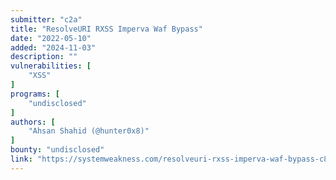 ```yaml
---
submitter: "c2a"
title: "ResolveURI RXSS Imperva Waf Bypass"
date: "2022-05-10"
added: "2024-11-03"
description: ""
vulnerabilities: [
    "XSS"
]
programs: [
    "undisclosed"
]
authors: [
    "Ahsan Shahid (@hunter0x8)"
]
bounty: "undisclosed"
link: "https://systemweakness.com/resolveuri-rxss-imperva-waf-bypass-c834ca573bd4"
---
```




